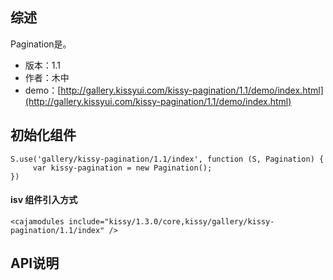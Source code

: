 ## 综述

Pagination是。

* 版本：1.1
* 作者：木中
* demo：[http://gallery.kissyui.com/kissy-pagination/1.1/demo/index.html](http://gallery.kissyui.com/kissy-pagination/1.1/demo/index.html)

## 初始化组件
		
    S.use('gallery/kissy-pagination/1.1/index', function (S, Pagination) {
         var kissy-pagination = new Pagination();
    })
	
	
#### isv 组件引入方式		

	<cajamodules include="kissy/1.3.0/core,kissy/gallery/kissy-pagination/1.1/index" />
    
	

## API说明
